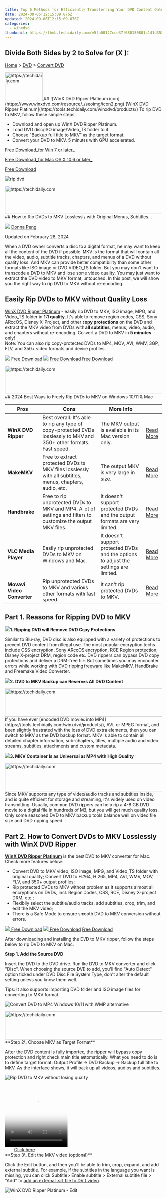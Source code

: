 ```yaml
---
title: Top 6 Methods for Efficiently Transferring Your DVD Content Onto a PC
date: 2024-09-05T12:15:09.876Z
updated: 2024-09-06T12:15:09.876Z
categories:
  - winxdvd
thumbnail: https://thmb.techidaily.com/e5fa00147cce37f680150801c141d35390120d59266d824622e9ec9a5bd6e401.jpg
---
```


## Divide Both Sides by 2 to Solve for \(X \):

[Home](https://tools.techidaily.com/winxdvd/products/) \> [DVD](https://tools.techidaily.com/winxdvd/products/) \> [Convert DVD](https://tools.techidaily.com/winxdvd/products/)

<!-- affiliate ads begin -->
<a href="https://aligracehair.sjv.io/c/5597632/2115926/19272" target="_top" id="2115926">
  <img src="//a.impactradius-go.com/display-ad/19272-2115926" border="0" alt="https://techidaily.com" width="120" height="90"/>
</a>
<img height="0" width="0" src="https://aligracehair.sjv.io/i/5597632/2115926/19272" style="position:absolute;visibility:hidden;" border="0" />
<!-- affiliate ads end -->
## ![WinX DVD Ripper Platinum icon](https://www.winxdvd.com/resource/../seoimg/icon2.png) [WinX DVD Ripper Platinum](https://tools.techidaily.com/winxdvd/products/)   
To rip DVD to MKV, follow these simple steps: 

* Download and open up WinX DVD Ripper Platinum.
* Load DVD disc/ISO image/Video\_TS folder to it.
* Choose "Backup full title to MKV" as the target format.
* Convert your DVD to MKV. 5 minutes with GPU accelerated.

[Free Download_for Win 7 or later_](https://tools.techidaily.com/winxdvd/products/) 

[Free Download_for Mac OS X 10.6 or later_](https://tools.techidaily.com/winxdvd/products/) 

[Free Download](https://tools.techidaily.com/winxdvd/products/) 

![rip dvd](https://www.winxdvd.com/resource/../seo-img/general-img/seobanner-dvd.png) 



<!-- affiliate ads begin -->
<a href="https://appsumo.8odi.net/c/5597632/2118315/7443" target="_top" id="2118315">
  <img src="//a.impactradius-go.com/display-ad/7443-2118315" border="0" alt="https://techidaily.com" width="728" height="90"/>
</a>
<img height="0" width="0" src="https://appsumo.8odi.net/i/5597632/2118315/7443" style="position:absolute;visibility:hidden;" border="0" />
<!-- affiliate ads end -->
## How to Rip DVDs to MKV Losslessly with Original Menus, Subtitles...

![](https://www.winxdvd.com/resource/../seo-img/general-img/face-dp-111.png) [Donna Peng](https://tools.techidaily.com/winxdvd/products/) 

Updated on February 28, 2024 

When a DVD owner converts a disc to a digital format, he may want to keep all the content of the DVD if possible. MKV is the format that will contain all the video, audio, subtitle tracks, chapters, and menus of a DVD without quality loss. And MKV can provide better compatibility than some other formats like ISO image or DVD VIDEO\_TS folder. But you may don't want to transcode a DVD to MKV and lose some video quality. You may just want to extract the DVD video to MKV format, untouched. In this post, we will show you the right way to rip DVD to MKV without re-encoding.

## Easily Rip DVDs to MKV without Quality Loss 

[WinX DVD Ripper Platinum](https://tools.techidaily.com/winxdvd/products/) \- easily rip DVD to MKV, ISO image, MPG, and Video\_TS folder in **1:1 quality**. It's able to remove region codes, CSS, Sony ARccOS, Disney X-Project, and other **copy protections** on the DVD and extract the MKV video from DVDs with **all subtitles**, menus, video, audio, and chapters without re-encoding. Convert a DVD to MKV in **5 minutes** only!   
Note: You can also rip copy-protected DVDs to MP4, MOV, AVI, WMV, 3GP, FLV, and 350+ video formats and device profiles. 

[![](https://www.winxdvd.com/resource/../seoimg/win.png) Free Download](https://tools.techidaily.com/winxdvd/products/) [![](https://www.winxdvd.com/resource/../seoimg/mac.png) Free Download](https://tools.techidaily.com/winxdvd/products/) [Free Download](https://tools.techidaily.com/winxdvd/products/) 

<!-- affiliate ads begin -->
<a href="https://appsumo.8odi.net/c/5597632/2128843/7443" target="_top" id="2128843">
  <img src="//a.impactradius-go.com/display-ad/7443-2128843" border="0" alt="https://techidaily.com" width="728" height="90"/>
</a>
<img height="0" width="0" src="https://appsumo.8odi.net/i/5597632/2128843/7443" style="position:absolute;visibility:hidden;" border="0" />
<!-- affiliate ads end -->
## 2024 Best Ways to Freely Rip DVDs to MKV on Windows 10/11 & Mac

| Pros                       | Cons                                                                                                                 | More Info                                                                             |                                                          |
| -------------------------- | -------------------------------------------------------------------------------------------------------------------- | ------------------------------------------------------------------------------------- | -------------------------------------------------------- |
| **WinX DVD Ripper**        | Best overall. It's able to rip any type of copy-protected DVDs losslessly to MKV and 350+ other formats. Fast speed. | The MKV output is available in its Mac version only.                                  | [Read More](https://tools.techidaily.com/winxdvd/products/)      |
| **MakeMKV**                | Free to extract protected DVDs to MKV files losslessly with all subtitles, menus, chapters, audio, etc.              | The output MKV is very large in size.                                                 | [Read More](https://tools.techidaily.com/winxdvd/products/)   |
| **Handbrake**              | Free to rip unprotected DVDs to MKV and MP4\. A lot of settings and filters to customize the output MKV files.       | It doesn't support protected DVDs and the output formats are very limited.            | [Read More](https://tools.techidaily.com/winxdvd/products/) |
| **VLC Media Player**       | Easily rip unprotected DVDs to MKV on Windows and Mac.                                                               | It doesn't support protected DVDs and the options to adjust the settings are limited. | [Read More](https://tools.techidaily.com/winxdvd/products/)       |
| **Movavi Video Converter** | Rip unprotected DVDs to MKV and various other formats with fast speed.                                               | It can't rip protected DVDs to MKV.                                                   | [Read More](https://tools.techidaily.com/winxdvd/products/)    |

## Part 1\. Reasons for Ripping DVD to MKV

**![](https://www.winxdvd.com/resource/../seo-img/general-img/a11.png)1\. Ripping DVD will Remove DVD Copy Protections** 

Similar to Blu-ray, DVD disc is also equipped with a variety of protections to prevent DVD content from illegal use. The most popular encryption techs include CSS encryption, Sony ARccOS encryption, RCE Region protection, Disney X-project DRM, region code etc. DVD rippers can bypass DVD copy protections and deliver a DRM-free file. But sometimes you may encounter errors while working with [DVD ripping freeware](https://tools.techidaily.com/winxdvd/products/) like MakeMKV, HandBrake and Freemake Video Converter. 

**![](https://www.winxdvd.com/resource/../seo-img/general-img/a10.png)2\. DVD to MKV Backup can Reserves All DVD Content** 

<!-- affiliate ads begin -->
<a href="https://ephamedtechinc.pxf.io/c/5597632/2120866/26400?prodsku=mars" target="_top" id="2120866">
  <img src="//a.impactradius-go.com/display-ad/26400-2120866" border="0" alt="https://techidaily.com" width="728" height="90"/>
</a>
<img height="0" width="0" src="https://ephamedtechinc.pxf.io/i/5597632/2120866/26400?prodsku=mars" style="position:absolute;visibility:hidden;" border="0" />
<!-- affiliate ads end -->
If you have ever [encoded DVD movies into MP4](https://tools.techidaily.com/winxdvd/products/), AVI, or MPEG format, and been slightly frustrated with the loss of DVD extra elements, then you can switch to MKV as the DVD backup format. MKV is able to contain all detailed chapter information, sub-chapters, titles, multiple audio and video streams, subtitles, attachments and custom metadata.

**![](https://www.winxdvd.com/resource/../seo-img/general-img/a7.png)3\. MKV Container Is as Universal as MP4 with High Quality** 

<!-- affiliate ads begin -->
<a href="https://ephamedtechinc.pxf.io/c/5597632/2130532/26400" target="_top" id="2130532">
  <img src="//a.impactradius-go.com/display-ad/26400-2130532" border="0" alt="https://techidaily.com" width="728" height="90"/>
</a>
<img height="0" width="0" src="https://ephamedtechinc.pxf.io/i/5597632/2130532/26400" style="position:absolute;visibility:hidden;" border="0" />
<!-- affiliate ads end -->
Since MKV supports any type of video/audio tracks and subtitles inside, and is quite efficient for storage and streaming, it's widely used on video transmitting. Usually, common DVD rippers can help rip a 4-8 GB DVD movie to a digital file in hundreds of MB, but you will get much quality loss. Only some seasoned DVD to MKV backup tools balance well on video file size and DVD ripping speed.

## Part 2\. How to Convert DVDs to MKV Losslessly with WinX DVD Ripper

[**WinX DVD Ripper Platinum**](https://tools.techidaily.com/winxdvd/products/) is the best DVD to MKV converter for Mac. Check more features below.

* Convert DVD to MKV video, ISO image, MPG, and Video\_TS folder with original quality; Convert DVD to H.264, H.265, MP4, AVI, WMV, MOV, FLV, and 350+ output profiles;
* Rip protected DVDs to MKV without problem as it supports almost all encryptions on DVDs, incl. Region Codes, CSS, RCE, Disney X-project DRM, etc.;
* Flexibily select the subtitle/audio tracks, add subtitles, crop, trim, and edit the MKV video;
* There is a Safe Mode to ensure smooth DVD to MKV conversion without errors.

[![](https://www.winxdvd.com/resource/../seoimg/win.png) Free Download](https://tools.techidaily.com/winxdvd/products/) [![](https://www.winxdvd.com/resource/../seoimg/mac.png) Free Download](https://tools.techidaily.com/winxdvd/products/) [Free Download](https://tools.techidaily.com/winxdvd/products/) 

After downloading and installing the DVD to MKV ripper, follow the steps below to rip DVD to MKV on Mac.

**Step 1\. Add the Source DVD** 

 Insert the DVD to the DVD drive. Run the DVD to MKV converter and click "Disc". When choosing the source DVD to add, you'll find "Auto Detect" option ticked under DVD Disc File System Type, don't alter the default setting unless you know them well.

Tips: It also supports importing DVD folder and ISO image files for converting to MKV format.

![Convert DVD to MP4 Windows 10/11 with WMP alternative](https://www.winxdvd.com/resource/../seo-img/dvd-ripper/drp-interface-700.jpg) 

<!-- affiliate ads begin -->
<a href="https://appsumo.8odi.net/c/5597632/2123737/7443" target="_top" id="2123737">
  <img src="//a.impactradius-go.com/display-ad/7443-2123737" border="0" alt="https://techidaily.com" width="728" height="90"/>
</a>
<img height="0" width="0" src="https://appsumo.8odi.net/i/5597632/2123737/7443" style="position:absolute;visibility:hidden;" border="0" />
<!-- affiliate ads end -->
**Step 2\. Choose MKV as Target Format**

After the DVD content is fully imported, the ripper will bypass copy protection and right check main title automatically. What you need to do is to define target format: Output Profile -> DVD Backup -> Backup full title to MKV. As the interface shows, it will back up all videos, audios and subtitles.

![Rip DVD to MKV without losing quality](https://www.winxdvd.com/resource/../seo-img/dvd-ripper/dvd-to-mkv-700.jpg) 

<!-- affiliate ads begin -->
<span id="1374820">
					<video width="200" height="200" style="cursor:pointer"
           poster="//a.impactradius-go.com/display-clicktoplayimage/1374820.png"
           onclick="if(!this.playClicked){this.play();this.setAttribute('controls',true);this.playClicked=true;}">
	   <source src="//a.impactradius-go.com/display-ad/15852-1374820">
	   <img src="//a.impactradius-go.com/display-clicktoplayimage/1374820.png" style="border: none; height: 100%; width: 100%; object-fit: contain">
	</video>
	<div style="width:125px;text-align:center"><a href="javascript:window.open(decodeURIComponent('https%3A%2F%2Fthefitville.pxf.io%2Fc%2F5597632%2F1374820%2F15852'), '_blank');void(0);">Click here</a></div>
</span>
<img height="0" width="0" src="https://imp.pxf.io/i/5597632/1374820/15852" style="position:absolute;visibility:hidden;" border="0" />
<!-- affiliate ads end -->
**Step 3\. Edit the MKV video (optional)**

 Click the Edit button, and then you'll be able to trim, crop, expand, and add external subtitle. For example, if the subtitles in the language you want is missing, you can click Subtitle> Enable subtitle > External subtitle file > "Add" to [add an external .srt file to DVD video](https://tools.techidaily.com/winxdvd/products/). 

![WinX DVD Ripper Platinum - Edit](https://www.winxdvd.com/resource/../seo-img/dvd-ripper/edit-add-external-subtitle-700.jpg) 

<!-- affiliate ads begin -->
<span id="701707">
					<video width="1536" height="864" style="cursor:pointer"
           poster="//a.impactradius-go.com/display-clicktoplayimage/701707.png"
           onclick="if(!this.playClicked){this.play();this.setAttribute('controls',true);this.playClicked=true;}">
	   <source src="//a.impactradius-go.com/display-ad/7443-701707">
	   <img src="//a.impactradius-go.com/display-clicktoplayimage/701707.png" style="border: none; height: 100%; width: 100%; object-fit: contain">
	</video>
	<div style="width:960px;text-align:center"><a href="javascript:window.open(decodeURIComponent('https%3A%2F%2Fappsumo.8odi.net%2Fc%2F5597632%2F701707%2F7443'), '_blank');void(0);">Click here</a></div>
</span>
<img height="0" width="0" src="https://imp.pxf.io/i/5597632/701707/7443" style="position:absolute;visibility:hidden;" border="0" />
<!-- affiliate ads end -->
**Step 4\. Start DVD to MKV Ripping**

If you do not have other advanced and personalized settings, just hit "**RUN**" to beging DVD to MKV ripping. To ensure a stable DVD to MKV ripping process with no error, you're suggested to choose "**Safe Mode**".

**Sick of too Many Words? Watch YouTube Video Tutorial to Rip DVD to MKV**

_Disclaimer: Digiarty Software does not advocate ripping commercial DVDs for any illegal purpose. You're suggested to refer to the [DVD copyright laws](https://tools.techidaily.com/winxdvd/products/) in your country before doing so._ 

## Part 3\. How to Rip DVD to MKV with MakeMKV

[**MakeMKV**](https://www.makemkv.com/) is the first choice of many users when it comes to extracting MKV from a DVD without quality loss. This tool is specially designed to convert Blu-ray and DVD disc to MKV format. It will rip DVD to MKV with all video and audio tracks, chapters information, and all meta information. It works fast because it doesn't transcode video, just extract. More importantly, it's able to remove copy protections from DVD and Blu-ray discs, so that it's the best solution to free rip protected DVDs to MKV losslessly. 

The disadvantage is that it will export a super large MKV file. An lossless MKV file from a DVD will take about 4-8 GB. So make sure the hard drive on your computer has enough free space. 

Now let's download MakeMKV and learn how to convert DVD to MKV with MakeMKV.

**Step 1.** Insert target DVD into your DVD drive. Launch MakeMKV and click the DVD to hard drive button to import the DVD.

![Extract DVD to MKV with MakeMKV](https://www.winxdvd.com/resource/../seo-img/dvd-ripper/makemkv-open-dvd.jpg) 

**Step 2.** Select the titles, audios, and subtitles you want to preserve.

![Rip DVD to MKV with MakeMKV](https://www.winxdvd.com/resource/../seo-img/dvd-ripper/makemkv-select-titles-audios-subtitles.jpg) 

<!-- affiliate ads begin -->
<a href="https://aligracehair.sjv.io/c/5597632/2115941/19272" target="_top" id="2115941">
  <img src="//a.impactradius-go.com/display-ad/19272-2115941" border="0" alt="https://techidaily.com" width="125" height="90"/>
</a>
<img height="0" width="0" src="https://aligracehair.sjv.io/i/5597632/2115941/19272" style="position:absolute;visibility:hidden;" border="0" />
<!-- affiliate ads end -->
**Step 3.** Specify an output folder to store the resulting MKV file.

**Step 4.** Hit Make MKV button to begin ripping DVD to MKV. 

While ripping DVD with MakeMKV, you may encounter errors like DVD failed to open, backup option greyed out for DVD, A/V out of sync, crashes, missing beginning, etc. This is because MakeMKV doesn't support some copy protections. In this case, you can give WinX DVD Ripper a try. Among all the DVD rippers, WinX DVD Ripper is the strongest one to decrypt DVD. 

<!-- affiliate ads begin -->
<a href="https://aligracehair.sjv.io/c/5597632/2135353/19272" target="_top" id="2135353">
  <img src="//a.impactradius-go.com/display-ad/19272-2135353" border="0" alt="https://techidaily.com" width="180" height="90"/>
</a>
<img height="0" width="0" src="https://aligracehair.sjv.io/i/5597632/2135353/19272" style="position:absolute;visibility:hidden;" border="0" />
<!-- affiliate ads end -->
## Part 4\. How to Rip DVD to MKV with HandBrake

[**HandBrake**](https://handbrake.fr/) is one of the most puplar choices to free convert DVD to MKV and MP4 on Windows and Mac. It supports DVDs, Blu-rays, ISO images, Video\_TS folder, and various video files. You can use Handbrake to rip DVDs to MKV in HEVC, H.264, MPEG-4, and VP8/9\. It provides stable ripping performance and there are a lot of settings that help you adjust the output. There are also hardware encoder for MKV outputs that can deliver fast ripping speed. 

However, HandBrake can't handle copy-protected DVDs on its own. You need a third-party tool called libdvdcss for Handbrake to recognize encrypted discs. 

First of all, let's learn how to download and install libdvdcss for Handbrake:

* Go the [VideoLan official site](http://download.videolan.org/pub/libdvdcss/)and download the latest libdvdcss.
* After the libdvdcss-2.dll is downloaded, copy and paste it to the Handbrake folder in "C:\\Program Files\\HandBrake". Then you can use Handbrake to rip protected DVDs to MKV. If you're still not clear with the download process, see how to [install libdvdcss for Handbrake.](https://tools.techidaily.com/winxdvd/products/)

![Rip DVD to MKV with HandBrake and libdvdcss](https://www.winxdvd.com/resource/../seo-img/handbrake-troubleshoot-tips/libdvdcss.jpg) 

After you finish the installation of HandBrake and libdvdcss, you can follow the steps to rip DVD to MKV with HandBrake.

**Step 1.** Put target DVD to your optical drive. Open HandBrake and select your DVD. Then, HandBrake will scan DVD titles.

**Step 2.** Select the title and chapters you want to convert to MKV.

![Rip DVD to MKV with HandBrake](https://www.winxdvd.com/resource/../seo-img/dvd-ripper/rip-dvd-to-mkv-with-handbrake.jpg) 

<!-- affiliate ads begin -->
<a href="https://unicoeye.pxf.io/c/5597632/2134241/18498" target="_top" id="2134241">
  <img src="//a.impactradius-go.com/display-ad/18498-2134241" border="0" alt="https://techidaily.com" width="728" height="90"/>
</a>
<img height="0" width="0" src="https://unicoeye.pxf.io/i/5597632/2134241/18498" style="position:absolute;visibility:hidden;" border="0" />
<!-- affiliate ads end -->
**Step 3.** Click Preset > Matroska, and then choose a MKV format. You're commended to choose H.264 MKV 480p30 for NTSC DVD and H.264 MKV 576P25 for PAL DVD.

**Step 4.** Hit Start Encode button to begin ripping DVD to MKV. Note: HandBrake will decode the DVD and re-encode the video into MKV in H264, H265, or other codecs, during which quality loss will happen.

<!-- affiliate ads begin -->
<a href="https://wigfever.sjv.io/c/5597632/2014849/22899" target="_top" id="2014849">
  <img src="//a.impactradius-go.com/display-ad/22899-2014849" border="0" alt="https://techidaily.com" width="728" height="90"/>
</a>
<img height="0" width="0" src="https://wigfever.sjv.io/i/5597632/2014849/22899" style="position:absolute;visibility:hidden;" border="0" />
<!-- affiliate ads end -->
## Part 5\. How to Rip DVD to MKV with VLC

The famous media player VLC offers the ability to convert DVDs to MKV and various other formats. Some users may already have it on their computer. So there's a good chance that you don't need to get extra software to rip DVDs to MKV. 

However, there are things you need to know when ripping DVDs to MKV using VLC. VLC doesn't support DVDs with copy protections, though it has no problem playing them. You don't have many options to control the outputp quality or settings. VLC is not the best DVD to MKV converting solution, but it will work if you have only a few of DVDs to rip. 

Now let's learn how to rip DVDs to MKV usingi VLC? 

**Step 1.** If you haven't already installed VLC Media Player, you can get it from VideoLan website. Then insert the source DVD into your computer's disc drive and open VLC. 

**Step 2.** From the top menu bar, click Media and then choose Convert/Save. Then click on the Disc tab to select and load your DVD. Then you need to:

* Check the "No disc menus" box to avoid VLC makeing mistakes with the DVD menus.
* If you need to rip a protected DVD, here is a workaround. Play the DVD using a DVD player and mark down the correct DVD title. Then enter the DVD title and chapter in VLC under Starting Position. But this method doesn't work all the time.

![VLC protected DVD to MKV](https://www.winxdvd.com/resource/../seo-img/dvd-ripper/rip-chapters-off-dvd-vlc.jpg) 

<!-- affiliate ads begin -->
<a href="https://aligracehair.sjv.io/c/5597632/2115947/19272" target="_top" id="2115947">
  <img src="//a.impactradius-go.com/display-ad/19272-2115947" border="0" alt="https://techidaily.com" width="320" height="90"/>
</a>
<img height="0" width="0" src="https://aligracehair.sjv.io/i/5597632/2115947/19272" style="position:absolute;visibility:hidden;" border="0" />
<!-- affiliate ads end -->
**Step 3.** Click the Convert/Save button and then you'll need to select the output profile. Open the Profile dropdown menu and check if there is an MKV profile. By default, VLC will choose to rip DVDs to "Video - H.264 + MP3 (MP4)". If there is no MKV option, click the gear button next to it and under Encapsulation, choose MKV and save it. 

**Step 4.** Choose an output destination folder and then click Start. VLC will then begin ripping DVDs to MKV. 

![Rip DVD to MKV with VLC](https://www.winxdvd.com/resource/../seo-img/rip-dvd-mp4/vlc-output.jpg) 

<!-- affiliate ads begin -->
<span id="1936838">
					<video width="374" height="48" style="cursor:pointer"
           poster="//a.impactradius-go.com/display-clicktoplayimage/1936838.png"
           onclick="if(!this.playClicked){this.play();this.setAttribute('controls',true);this.playClicked=true;}">
	   <source src="//a.impactradius-go.com/display-ad/18409-1936838">
	   <img src="//a.impactradius-go.com/display-clicktoplayimage/1936838.png" style="border: none; height: 100%; width: 100%; object-fit: contain">
	</video>
	<div style="width:234px;text-align:center"><a href="javascript:window.open(decodeURIComponent('https%3A%2F%2Fcoinrule.sjv.io%2Fc%2F5597632%2F1936838%2F18409'), '_blank');void(0);">Click here</a></div>
</span>
<img height="0" width="0" src="https://imp.pxf.io/i/5597632/1936838/18409" style="position:absolute;visibility:hidden;" border="0" />
<!-- affiliate ads end -->
## Part 6\. How to Rip DVD to MKV with Movavi Video Converter

Movavi Video Converter is a versatile video converter which has the function to rip a DVD into MKV and various other formats. As a video converter, there are many tools to compress the video, adjust colors, insert effects, enhance the video quality, and more. You can rely on its reliable ripping performance. However, this DVD to MKV ripper doesn't support copy protections. And it you need to rip an unprotected DVD to MKV, there are many free alternatives. 

Now let's learn how to rip DVDs to MKV usingi Movavi Video Converter? 

**Step 1\.** Download and install the DVD to MKV converter on Windows or Mac. Then insert the source DVD into your computer. 

**Step 2.** Open the program and click the Add Media button in the upper left corner and select Open DVD.

**Step 3.** Open the Video tab at the bottom of the window and find the MKV category. Expand the list and choose one of the MKV presets. 

**Step 4.** Click Convert to start ripping DVDs to MKV. 

![rip DVDs to MKV Movavi](https://www.winxdvd.com/resource/../seo-img/dvd-ripper/movavi-700.jpg) 

## In Conclusion

DVD to MKV converters play a valuable role in the digital transformation of physical media. These converters provide users with a convenient and efficient way to convert DVD content into the widely supported MKV format, preserving both video and audio quality. The flexibility offered by MKV, including support for multiple audio and subtitle tracks, makes it a popular choice for users looking to create digital backups or enjoy their DVD content on various devices. Let's select the best fit DVD to MKV converter and start converting DVD to MKV right now!

#### Continue Reading...

* [6 Ways to Convert DVD to MP4 on Mac for Free](https://tools.techidaily.com/winxdvd/products/) ![](https://www.winxdvd.com/resource/../seoimg/icon1.png)
* [Top 10 Free DVD Players for Windows 10/11](https://tools.techidaily.com/winxdvd/products/) ![](https://www.winxdvd.com/resource/../seoimg/icon1.png)
<!-- affiliate ads begin -->
<a href="https://aligracehair.sjv.io/c/5597632/2115918/19272" target="_top" id="2115918">
  <img src="//a.impactradius-go.com/display-ad/19272-2115918" border="0" alt="https://techidaily.com" width="336" height="90"/>
</a>
<img height="0" width="0" src="https://aligracehair.sjv.io/i/5597632/2115918/19272" style="position:absolute;visibility:hidden;" border="0" />
<!-- affiliate ads end -->
* [Best Preset Settings for HandBrake DVD to MP4](https://tools.techidaily.com/winxdvd/products/) ![](https://www.winxdvd.com/resource/../seoimg/icon1.png)
<!-- affiliate ads begin -->
<a href="https://aligracehair.sjv.io/c/5597632/2135400/19272" target="_top" id="2135400">
  <img src="//a.impactradius-go.com/display-ad/19272-2135400" border="0" alt="https://techidaily.com" width="300" height="90"/>
</a>
<img height="0" width="0" src="https://aligracehair.sjv.io/i/5597632/2135400/19272" style="position:absolute;visibility:hidden;" border="0" />
<!-- affiliate ads end -->
* [\[2024\] How to Free Convert DVD Video\_TS to MP4](https://tools.techidaily.com/winxdvd/products/) ![](https://www.winxdvd.com/resource/../seoimg/icon1.png)

<ins class="adsbygoogle"
     style="display:block"
     data-ad-format="autorelaxed"
     data-ad-client="ca-pub-7571918770474297"
     data-ad-slot="1223367746"></ins>



<ins class="adsbygoogle"
     style="display:block"
     data-ad-client="ca-pub-7571918770474297"
     data-ad-slot="8358498916"
     data-ad-format="auto"
     data-full-width-responsive="true"></ins>

<span class="atpl-alsoreadstyle">Also read:</span>
<div><ul>
<li><a href="https://vp-tips.techidaily.com/new-2024-approved-discovering-the-benefits-of-personalized-asmr-sounds/"><u>[New] 2024 Approved  Discovering the Benefits of Personalized ASMR Sounds</u></a></li>
<li><a href="https://youtube-data.techidaily.com/024-approved-viral-video-vanguard-youtubes-powerful-personalities/"><u>[New] 2024 Approved  Viral Video Vanguard  YouTube's Powerful Personalities</u></a></li>
<li><a href="https://digital-screen-recording.techidaily.com/new-essential-guide-top-ten-affordable-desktop-streamers/"><u>[New] Essential Guide  Top Ten Affordable Desktop Streamers</u></a></li>
<li><a href="https://digital-screen-recording.techidaily.com/new-exploring-essential-screen-recording-software-for-educators-for-2024/"><u>[New] Exploring Essential Screen Recording Software for Educators for 2024</u></a></li>
<li><a href="https://remote-screen-capture.techidaily.com/new-in-2024-screenflow-unleashed-the-ultimate-macos-experience/"><u>[New] In 2024, ScreenFlow Unleashed  The Ultimate MacOS Experience</u></a></li>
<li><a href="https://instagram-clips.techidaily.com/new-in-2024-unlocking-the-potential-of-instagrams-sound-symbols/"><u>[New] In 2024, Unlocking the Potential of Instagram's Sound Symbols</u></a></li>
<li><a href="https://on-screen-recording.techidaily.com/new-multiangle-exploration-guide-for-2024/"><u>[New] MultiAngle Exploration Guide for 2024</u></a></li>
<li><a href="https://snapchat-videos.techidaily.com/updated-2024-approved-reimagine-personal-storytelling-on-snapchat-access-a-library-of-over-120-ideas-to-stand-out/"><u>[Updated] 2024 Approved  Reimagine Personal Storytelling on Snapchat  Access a Library of Over 120 Ideas to Stand Out</u></a></li>
<li><a href="https://on-screen-recording.techidaily.com/updated-2024-approved-snapshot-your-mobile-gamers-high-scores-on-samsungs/"><u>[Updated] 2024 Approved  Snapshot Your Mobile Gamers' High Scores on Samsungs</u></a></li>
<li><a href="https://instagram-video-files.techidaily.com/updated-2024-approved-tips-for-designing-and-updating-igtv-thumbnails/"><u>[Updated] 2024 Approved  Tips for Designing & Updating IGTV Thumbnails</u></a></li>
<li><a href="https://on-screen-recording.techidaily.com/updated-advanced-screen-recording-suite-for-windows-and-macos-for-2024/"><u>[Updated] Advanced Screen Recording Suite for Windows & macOS for 2024</u></a></li>
<li><a href="https://fox-glue.techidaily.com/updated-crafting-soft-endings-dimming-down-music-tracks-in-premiere-pro-for-2024/"><u>[Updated] Crafting Soft Endings  Dimming Down Music Tracks in Premiere Pro for 2024</u></a></li>
<li><a href="https://some-knowledge.techidaily.com/updated-getting-started-with-periscope-is-it-free-sign-up-process/"><u>[Updated] Getting Started with Periscope  Is It Free? Sign-Up Process</u></a></li>
<li><a href="https://howto.techidaily.com/6-solutions-to-fix-error-505-in-google-play-store-on-realme-gt-neo-5-drfone-by-drfone-fix-android-problems-fix-android-problems/"><u>6 Solutions to Fix Error 505 in Google Play Store on Realme GT Neo 5 | Dr.fone</u></a></li>
<li><a href="https://win11-tips.techidaily.com/6-window-updates-that-left-old-traits-behind/"><u>6 Window Updates That Left Old Traits Behind</u></a></li>
<li><a href="https://eaxpv-info.techidaily.com/a-critical-appraisal-of-the-nanoleaf-umbra-cup-smart-lamp-style-over-substance-or-truly-engaging/"><u>A Critical Appraisal of the Nanoleaf Umbra Cup Smart Lamp: Style Over Substance or Truly Engaging?</u></a></li>
<li><a href="https://techtrends.techidaily.com/abbyy-hosts-exclusive-workshops-on-enhancing-customer-journey-and-utilizing-content-insight-at-the-2018-web-summit/"><u>ABBYY Hosts Exclusive Workshops on Enhancing Customer Journey & Utilizing Content Insight at the 2018 Web Summit</u></a></li>
<li><a href="https://eaxpv-info.techidaily.com/affordable-comfort-steelcase-series-1-desk-chair-an-excellent-choice-for-healthy-seating/"><u>Affordable Comfort: Steelcase Series 1 Desk Chair - An Excellent Choice for Healthy Seating</u></a></li>
<li><a href="https://eaxpv-info.techidaily.com/alpha-freewrite-evaluation-a-serious-approach-to-uninterrupted-composition/"><u>Alpha Freewrite Evaluation: A Serious Approach to Uninterrupted Composition</u></a></li>
<li><a href="https://eaxpv-info.techidaily.com/autophagy/"><u>Autophagy</u></a></li>
<li><a href="https://eaxpv-info.techidaily.com/budget-friendly-beats-solo-in-ear-headphones-a-comprehensive-product-review/"><u>Budget-Friendly Beats Solo In-Ear Headphones - A Comprehensive Product Review</u></a></li>
<li><a href="https://eaxpv-info.techidaily.com/compact-switchbot-k10plus-revelation-the-adorable-home-cleaning-bot-perfect-for-tiny-areas/"><u>Compact SwitchBot K10+ Revelation: The Adorable Home-Cleaning Bot Perfect for Tiny Areas</u></a></li>
<li><a href="https://eaxpv-info.techidaily.com/comparing-audio-quality-the-enhanced-focusrite-scarlett-2i2-gen-4-against-its-competitors/"><u>Comparing Audio Quality: The Enhanced Focusrite Scarlett 2I2 (Gen 4) Against Its Competitors</u></a></li>
<li><a href="https://eaxpv-info.techidaily.com/comprehensive-dell-inspiron-14-2-in-1-74abook-review-powerful-performance-and-extended-battery-for-productivity/"><u>Comprehensive Dell Inspiron 14 2-in-1 (74Abook Review: Powerful Performance & Extended Battery for Productivity</u></a></li>
<li><a href="https://eaxpv-info.techidaily.com/comprehensive-first-impressions-of-apple-vision-pro-after-a-month-all-your-top-concerns-addressed/"><u>Comprehensive First Impressions of Apple Vision Pro After a Month - All Your Top Concerns Addressed</u></a></li>
<li><a href="https://eaxpv-info.techidaily.com/comprehensive-review-unpacking-the-sonic-impact-of-the-jbl-partybox-stage-320-large-scale-speaker/"><u>Comprehensive Review: Unpacking the Sonic Impact of the JBL PartyBox Stage 320 Large-Scale Speaker</u></a></li>
<li><a href="https://eaxpv-info.techidaily.com/consumer-groups-sue-t-mobile-for-misleading-price-protection-promise-a-closer-look-at-the-allegations/"><u>Consumer Groups Sue T-Mobile for Misleading Price Protection Promise: A Closer Look at the Allegations</u></a></li>
<li><a href="https://windows11.techidaily.com/controlling-clock-display-in-windows-11-taskbar/"><u>Controlling Clock Display in Windows 11 Taskbar</u></a></li>
<li><a href="https://fox-friendly.techidaily.com/convenient-youtube-viewing-activate-picture-in-picture-on-iphone-for-2024/"><u>Convenient YouTube Viewing  Activate Picture-in-Picture on iPhone for 2024</u></a></li>
<li><a href="https://extra-tips.techidaily.com/definitive-top-5-superlight-cinematography-devices/"><u>Definitive Top 5 Superlight Cinematography Devices</u></a></li>
<li><a href="https://eaxpv-info.techidaily.com/effective-solutions-every-time-your-iphone-loses-wi-fi-connection/"><u>Effective Solutions Every Time Your iPhone Loses Wi-Fi Connection</u></a></li>
<li><a href="https://eaxpv-info.techidaily.com/embracing-change-how-the-unique-benefits-of-the-oura-ring-make-it-a-must-have-despite-disliking-subscriptions/"><u>Embracing Change: How the Unique Benefits of the Oura Ring Make It a Must-Have Despite Disliking Subscriptions</u></a></li>
<li><a href="https://eaxpv-info.techidaily.com/eufys-e340-wifi-video-doorbell-review-ditch-recurring-fees-for-advanced-home-safety/"><u>EUFY's E340 WiFi Video Doorbell Review - Ditch Recurring Fees for Advanced Home Safety</u></a></li>
<li><a href="https://eaxpv-info.techidaily.com/eufys-solocam-s340-review-a-comprehensive-look-at-the-solar-charged-motion-sensing-security-camera/"><u>Eufy's Solocam S340 Review: A Comprehensive Look at the Solar-Charged, Motion-Sensing Security Camera</u></a></li>
<li><a href="https://eaxpv-info.techidaily.com/experience-the-joy-of-reminiscing-through-aura-waldens-innovative-digital-picture-display/"><u>Experience the Joy of Reminiscing Through Aura Walden’s Innovative Digital Picture Display</u></a></li>
<li><a href="https://eaxpv-info.techidaily.com/expert-analysis-of-the-soundpeats-air4-pro-an-exceptional-value-option-to-apples-premium-earbuds/"><u>Expert Analysis of the Soundpeats Air4 Pro - An Exceptional Value Option to Apple's Premium Earbuds</u></a></li>
<li><a href="https://eaxpv-info.techidaily.com/expert-analysis-of-the-superior-baseus-100w-battery-pack-unmatched-charging-strength-and-reliability/"><u>Expert Analysis of the Superior Baseus 100W Battery Pack: Unmatched Charging Strength & Reliability</u></a></li>
<li><a href="https://eaxpv-info.techidaily.com/expert-analysis-anker-soundcore-airfit-pro-the-ultimate-guide-to-ergonomic-on-the-go-audio/"><u>Expert Analysis: Anker SoundCore AirFit Pro - The Ultimate Guide to Ergonomic On-the-Go Audio</u></a></li>
<li><a href="https://eaxpv-info.techidaily.com/exploring-the-design-and-durability-of-nomads-magnetic-leather-backcase-a-comprehensive-review-for-iphone-15-pro-owners/"><u>Exploring the Design & Durability of Nomad's Magnetic Leather Backcase - A Comprehensive Review for iPhone 15 Pro Owners</u></a></li>
<li><a href="https://eaxpv-info.techidaily.com/exploring-the-future-of-home-cleaning-with-the-newly-launched-ai-enhanced-eufy-x8-pro-vacuum/"><u>Exploring the Future of Home Cleaning with the Newly Launched, AI-Enhanced Eufy X8 Pro Vacuum</u></a></li>
<li><a href="https://eaxpv-info.techidaily.com/fire-detection-systems-should-be-selected-based-on-the-type-of-environment-and-expected-fire-risks-in-each-area-of-a-building/"><u>Fire Detection Systems Should Be Selected Based on the Type of Environment and Expected Fire Risks in Each Area of a Building.</u></a></li>
<li><a href="https://techidaily.com/how-to-easily-hard-reset-my-itel-p55-5g-drfone-by-drfone-reset-android-reset-android/"><u>How to Easily Hard reset my Itel P55 5G | Dr.fone</u></a></li>
<li><a href="https://techtrends.techidaily.com/how-to-register-on-the-playstation-network-simple-instructions-for-new-users/"><u>How to Register on the PlayStation Network: Simple Instructions for New Users</u></a></li>
<li><a href="https://blog-min.techidaily.com/how-to-rescue-lost-photos-from-xiaomi-mix-fold-3-by-fonelab-android-recover-photos/"><u>How to Rescue Lost Photos from Xiaomi Mix Fold 3?</u></a></li>
<li><a href="https://location-social.techidaily.com/how-to-sharefake-location-on-whatsapp-for-samsung-galaxy-m14-4g-drfone-by-drfone-virtual-android/"><u>How to Share/Fake Location on WhatsApp for Samsung Galaxy M14 4G | Dr.fone</u></a></li>
<li><a href="https://iphone-unlock.techidaily.com/how-to-unlock-apple-iphone-6s-plus-without-passcode-or-face-id-drfone-by-drfone-ios/"><u>How to Unlock Apple iPhone 6s Plus without Passcode or Face ID | Dr.fone</u></a></li>
<li><a href="https://instagram-videos.techidaily.com/image-improvement-masterclass-top-apps-decoded/"><u>Image Improvement Masterclass - Top Apps Decoded</u></a></li>
<li><a href="https://bypass-frp.techidaily.com/in-2024-easy-guide-to-realme-v30-frp-bypass-with-best-methods-by-drfone-android/"><u>In 2024, Easy Guide to Realme V30 FRP Bypass With Best Methods</u></a></li>
<li><a href="https://sim-unlock.techidaily.com/in-2024-how-to-unlock-cricket-iphone-15-for-free-by-drfone-ios/"><u>In 2024, How To Unlock Cricket iPhone 15 for Free</u></a></li>
<li><a href="https://easy-unlock-android.techidaily.com/in-2024-mastering-lock-screen-settings-how-to-enable-and-disable-on-realme-12-pro-5g-by-drfone-android/"><u>In 2024, Mastering Lock Screen Settings How to Enable and Disable on Realme 12 Pro 5G</u></a></li>
<li><a href="https://article-posts.techidaily.com/in-2024-storytelling-on-screen-crafting-compelling-narratives-for-instareels/"><u>In 2024, Storytelling on Screen  Crafting Compelling Narratives for InstaReels</u></a></li>
<li><a href="https://sim-unlock.techidaily.com/in-2024-top-11-free-apps-to-check-imei-on-tecno-phantom-v-fold-phones-by-drfone-android/"><u>In 2024, Top 11 Free Apps to Check IMEI on Tecno Phantom V Fold Phones</u></a></li>
<li><a href="https://youtube-help.techidaily.com/in-2024-unlock-youtube-numbers-for-enhanced-performance/"><u>In 2024, Unlock YouTube Numbers for Enhanced Performance</u></a></li>
<li><a href="https://android-pokemon-go.techidaily.com/in-2024-will-pokemon-go-ban-the-account-if-you-use-pgsharp-on-oppo-a78-drfone-by-drfone-virtual-android/"><u>In 2024, Will Pokémon Go Ban the Account if You Use PGSharp On Oppo A78 | Dr.fone</u></a></li>
<li><a href="https://eaxpv-info.techidaily.com/in-depth-analysis-of-jmgo-n1s-laser-projection-visual-excellence-and-superior-supporting-structure/"><u>In-Depth Analysis of JMGO N1S Laser Projection: Visual Excellence and Superior Supporting Structure</u></a></li>
<li><a href="https://eaxpv-info.techidaily.com/in-depth-analysis-of-nanoleaf-skylight-your-ultimate-guide-to-smart-ceiling-light-systems/"><u>In-Depth Analysis of Nanoleaf Skylight - Your Ultimate Guide to Smart Ceiling Light Systems</u></a></li>
<li><a href="https://eaxpv-info.techidaily.com/in-depth-analysis-of-oneplus-watch-2-functional-yet-uninspiring-an-honest-smartwatch-review/"><u>In-Depth Analysis of OnePlus Watch 2: Functional Yet Uninspiring - An Honest Smartwatch Review</u></a></li>
<li><a href="https://eaxpv-info.techidaily.com/in-depth-evaluation-of-anker-soundcore-boom-2-portable-yet-robust-audio-experience-and-rich-low-frequencies/"><u>In-Depth Evaluation of Anker SoundCore Boom 2: Portable Yet Robust Audio Experience & Rich Low Frequencies</u></a></li>
<li><a href="https://eaxpv-info.techidaily.com/in-depth-look-at-the-lenovo-thinkpad-z16-gen-2-amd-the-ideal-laptop-for-business-and-tech-enthusiasts/"><u>In-Depth Look at the Lenovo ThinkPad Z16 Gen 2 (AMD) - The Ideal Laptop for Business and Tech Enthusiasts</u></a></li>
<li><a href="https://eaxpv-info.techidaily.com/in-depth-review-of-the-high-speed-netgear-orbi-ac7180-wifi-6e-mesh-network-delivering-true-wireless-gbps-speeds/"><u>In-Depth Review of the High-Speed Netgear Orbi AC7180 WiFi 6E Mesh Network - Delivering True Wireless Gbps Speeds</u></a></li>
<li><a href="https://eaxpv-info.techidaily.com/incredible-tiny-intelligent-voice-assistant-earpiece-unveiled-in-plaud-note-analysis/"><u>Incredible Tiny Intelligent Voice Assistant Earpiece Unveiled in Plaud Note Analysis</u></a></li>
<li><a href="https://eaxpv-info.techidaily.com/introducing-the-elite-of-smartwatches-the-all-new-luxurious-galaxy-watch-ultra-by-samsung/"><u>Introducing the Elite of Smartwatches: The All-New, Luxurious Galaxy Watch Ultra by Samsung</u></a></li>
<li><a href="https://extra-guidance.techidaily.com/master-your-art-on-iphone-discover-the-8-prime-drawing-tools-for-2024/"><u>Master Your Art on iPhone  Discover the 8 Prime Drawing Tools for 2024</u></a></li>
<li><a href="https://tech-haven.techidaily.com/mastering-chatgpt-add-ons-begin-your-journey-through-the-sign-up-procedure/"><u>Mastering ChatGPT Add-Ons - Begin Your Journey Through the Sign Up Procedure</u></a></li>
<li><a href="https://eaxpv-info.techidaily.com/meet-the-new-era-in-mobile-tech-samsung-introduces-galaxy-z-flip-sixth-gen-folding-smartphone/"><u>Meet the New Era in Mobile Tech: Samsung Introduces Galaxy Z Flip ˈSixth-Gen Folding Smartphone</u></a></li>
<li><a href="https://tech-recovery.techidaily.com/mfc71-dll-file-not-found-heres-how-you-can-rectify-it-easily/"><u>MFC71 DLL File Not Found? Here's How You Can Rectify It Easily</u></a></li>
<li><a href="https://ai-video-apps.techidaily.com/new-review-vn-video-editor-a-powerful-video-editing-tool-for-android/"><u>New Review VN Video Editor - A Powerful Video Editing Tool for Android</u></a></li>
<li><a href="https://eaxpv-info.techidaily.com/samsung-messages-removed-from-latest-galaxy-phone-models/"><u>Samsung Messages Removed From Latest Galaxy Phone Models</u></a></li>
<li><a href="https://eaxpv-info.techidaily.com/should-you-switch-to-samsung-galaxy-z-flip-6-from-z-flip-n5-a-detailed-review/"><u>Should You Switch to Samsung Galaxy Z Flip 6 From Z Flip N°5? A Detailed Review</u></a></li>
<li><a href="https://eaxpv-info.techidaily.com/six-best-applications-of-samsung-dex-technology-unveiled/"><u>Six Best Applications of Samsung DeX Technology Unveiled!</u></a></li>
<li><a href="https://digital-screen-recording.techidaily.com/streamers-dilemma-deciding-between-obs-and-shadowplay/"><u>Streamers' Dilemma  Deciding Between OBS and ShadowPlay</u></a></li>
<li><a href="https://eaxpv-info.techidaily.com/tap-to-pay-feature-set-for-integration-with-external-ios-apps-in-near-future/"><u>Tap-To-Pay Feature Set for Integration with External iOS Apps in Near Future</u></a></li>
<li><a href="https://buynow-help.techidaily.com/the-apex-of-wireless-connectivity-premier-mesh-wi-fi-options/"><u>The Apex of Wireless Connectivity: Premier Mesh Wi-Fi Options</u></a></li>
<li><a href="https://eaxpv-info.techidaily.com/ultimate-list-of-14-friendly-teamplay-co-op-apps-for-android-devices/"><u>Ultimate List of 14 Friendly Teamplay Co-Op Apps for Android Devices</u></a></li>
<li><a href="https://eaxpv-info.techidaily.com/uncover-the-shocking-way-hacking-your-iphone-with-a-trio-of-chars/"><u>Uncover the Shocking Way: Hacking Your iPhone with a Trio of Chars!</u></a></li>
<li><a href="https://some-tips.techidaily.com/untangling-the-video-jams-in-digital-portfolits-for-2024/"><u>Untangling the Video Jams in Digital Portfolits for 2024</u></a></li>
<li><a href="https://eaxpv-info.techidaily.com/why-is-my-iphone-heating-up-uncover-the-causes-and-remedies-for-an-overheated-device/"><u>Why Is My iPhone Heating Up? Uncover the Causes & Remedies for an Overheated Device</u></a></li>
<li><a href="https://eaxpv-info.techidaily.com/why-use-iphone-reflection-instead-of-running-apps-on-a-mac-a-smart-alternative/"><u>Why Use iPhone Reflection Instead of Running Apps on a Mac - A Smart Alternative</u></a></li>
</ul></div>
